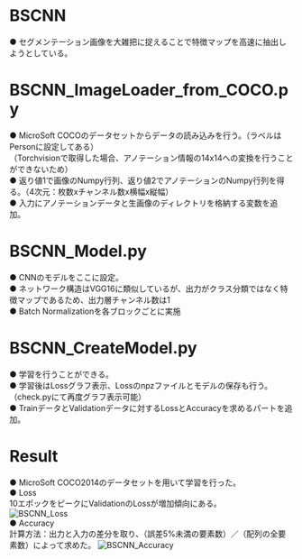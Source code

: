 # BSCNN
● セグメンテーション画像を大雑把に捉えることで特徴マップを高速に抽出しようとしている。 

# BSCNN_ImageLoader_from_COCO.py
● MicroSoft COCOのデータセットからデータの読み込みを行う。（ラベルはPersonに設定してある）  
 （Torchvisionで取得した場合、アノテーション情報の14x14への変換を行うことができないため）  
● 返り値1で画像のNumpy行列、返り値2でアノテーションのNumpy行列を得る。（4次元：枚数xチャンネル数x横幅x縦幅）  
● 入力にアノテーションデータと生画像のディレクトリを格納する変数を追加。

# BSCNN_Model.py
● CNNのモデルをここに設定。  
● ネットワーク構造はVGG16に類似しているが、出力がクラス分類ではなく特徴マップであるため、出力層チャンネル数は1  
● Batch Normalizationを各ブロックごとに実施

# BSCNN_CreateModel.py
● 学習を行うことができる。  
● 学習後はLossグラフ表示、Lossのnpzファイルとモデルの保存も行う。（check.pyにて再度グラフ表示可能）  
● TrainデータとValidationデータに対するLossとAccuracyを求めるパートを追加。

# Result
● MicroSoft COCO2014のデータセットを用いて学習を行った。  
● Loss  
  10エポックをピークにValidationのLossが増加傾向にある。  
![BSCNN_Loss](https://user-images.githubusercontent.com/47411597/55868230-03137a00-5bbf-11e9-8f3a-087b18ab6bdf.png)  
● Accuracy  
  計算方法：出力と入力の差分を取り、（誤差5%未満の要素数）／（配列の全要素数）によって求めた。
![BSCNN_Accuracy](https://user-images.githubusercontent.com/47411597/55868224-fc850280-5bbe-11e9-9ab8-01689becf725.png)
